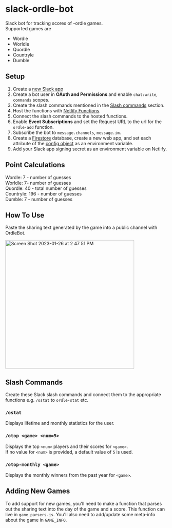 # slack-ordle-bot
Slack bot for tracking scores of -ordle games.<br>
Supported games are
- Wordle
- Worldle
- Quordle
- Countryle
- Dumble

## Setup
1. Create a [new Slack app](https://api.slack.com/authentication/basics)
2. Create a bot user in **OAuth and Permissions** and enable `chat:write`, `commands` scopes.
3. Create the slash commands mentioned in the [Slash commands](#slash-commands) section.
4. Host the functions with [Netlify Functions](https://www.netlify.com/products/functions/).
5. Connect the slash commands to the hosted functions.
6. Enable **Event Subscriptions** and set the Request URL to the url for the `ordle-add` function.
7. Subscribe the bot to `message.channels`, `message.im`.
9. Create a [Firestore](https://firebase.google.com/docs/firestore) database, create a new web app, and set each attribute of the [config object](https://firebase.google.com/docs/web/learn-more#config-object) as an environment variable.
10. Add your Slack app signing secret as an environment variable on Netlify.

## Point Calculations
Wordle: 7 - number of guesses<br>
Worldle: 7- number of guesses<br>
Quordle: 40 - total number of guesses<br>
Countryle: 196 - number of guesses<br>
Dumble: 7 - number of guesses<br>

## How To Use 
Paste the sharing text generated by the game into a public channel with OrdleBot.

<img width="401" alt="Screen Shot 2023-01-26 at 2 47 51 PM" src="https://user-images.githubusercontent.com/42385584/214935417-d7f4ab1b-bb79-49ed-b6d1-f811f7d1d9ab.png">

## Slash Commands
Create these Slack slash commands and connect them to the appropriate functions e.g. `/ostat` to `ordle-stat` etc.
### `/ostat`
Displays lifetime and monthly statistics for the user.

### `/otop <game> <num=5>`
Displays the top `<num>` players and their scores for `<game>`.<br>
If no value for `<num>` is provided, a default value of `5` is used.

### `/otop-monthly <game>`
Displays the monthly winners from the past year for `<game>`.

## Adding New Games
To add support for new games, you'll need to make a function that parses out the sharing text into the day of the game and a score. This function can live in `game_parsers.js`. You'll also need to add/update some meta-info about the game in `GAME_INFO`.
